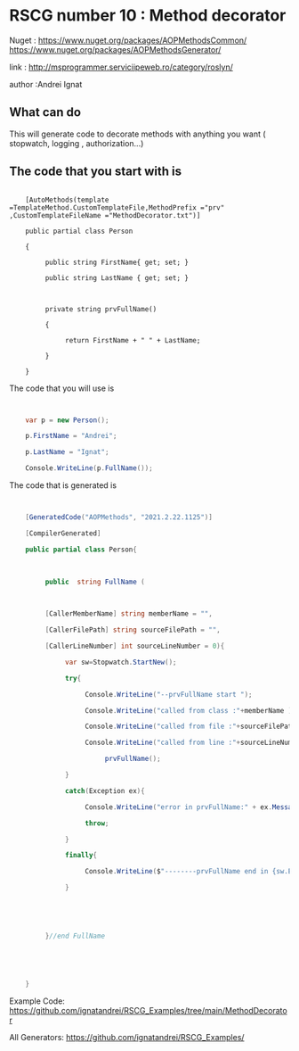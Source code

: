 # RSCG number 10 : Method decorator

Nuget :
    https://www.nuget.org/packages/AOPMethodsCommon/
    https://www.nuget.org/packages/AOPMethodsGenerator/


link : http://msprogrammer.serviciipeweb.ro/category/roslyn/ 


author :Andrei Ignat


## What can do

This will generate code to decorate methods with anything you want ( stopwatch, logging , authorization...)

## The code that you start with is 

```

    [AutoMethods(template =TemplateMethod.CustomTemplateFile,MethodPrefix ="prv" ,CustomTemplateFileName ="MethodDecorator.txt")]

    public partial class Person

    {

         public string FirstName{ get; set; }

         public string LastName { get; set; }

    

         private string prvFullName()

         {

              return FirstName + " " + LastName;

         }

    }
```

The code that you will use is

```csharp


    var p = new Person();                 

    p.FirstName = "Andrei";

    p.LastName = "Ignat";

    Console.WriteLine(p.FullName());

```

The code that is generated is
```csharp


    [GeneratedCode("AOPMethods", "2021.2.22.1125")]                                                                 

    [CompilerGenerated]

    public partial class Person{

              

         public  string FullName (

                   

         [CallerMemberName] string memberName = "",

         [CallerFilePath] string sourceFilePath = "",

         [CallerLineNumber] int sourceLineNumber = 0){

              var sw=Stopwatch.StartNew();

              try{

                   Console.WriteLine("--prvFullName start ");

                   Console.WriteLine("called from class :"+memberName );

                   Console.WriteLine("called from file :"+sourceFilePath );

                   Console.WriteLine("called from line :"+sourceLineNumber );

                        prvFullName();

              }

              catch(Exception ex){

                   Console.WriteLine("error in prvFullName:" + ex.Message);

                   throw;

              }

              finally{

                   Console.WriteLine($"--------prvFullName end in {sw.Elapsed.TotalMilliseconds}");

              }

    

    

         }//end FullName

         

         

    }

```


Example Code: <a href="https://github.com/ignatandrei/RSCG_Examples/tree/main/MethodDecorator" rel="noopener" target="_blank">https://github.com/ignatandrei/RSCG_Examples/tree/main/MethodDecorator</a>

All Generators: <a href="https://github.com/ignatandrei/RSCG_Examples/">https://github.com/ignatandrei/RSCG_Examples/</a>